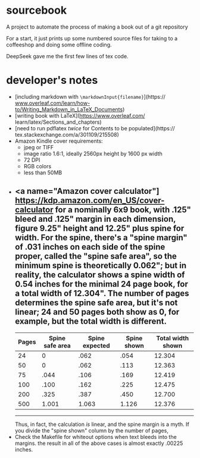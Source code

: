 # sourcebook

A project to automate the process of making a book out of a git repository

For a start, it just prints up some numbered source files for taking to a
coffeeshop and doing some offline coding.

DeepSeek gave me the first few lines of tex code.

# developer's notes
* [including markdown with `\markdownInput{filename}`](https://
www.overleaf.com/learn/how-to/Writing_Markdown_in_LaTeX_Documents)
* [writing book with LaTeX](https://www.overleaf.com/
learn/latex/Sections_and_chapters)
* [need to run pdflatex *twice* for Contents to be populated](https://
tex.stackexchange.com/a/301109/215508)
* Amazon Kindle cover requirements:
    - jpeg or TIFF
    - image ratio 1.6:1, ideally 2560px height by 1600 px width
    - 72 DPI
    - RGB colors
    - less than 50MB
* <a name="Amazon cover calculator"</a>]
  <https://kdp.amazon.com/en_US/cover-calculator>
  for a nominally 6x9 book, with .125" bleed and .125" margin in each
  dimension, figure 9.25" height and 12.25" plus spine for width. For the
  spine, there's a "spine margin" of .031 inches on each side of the spine
  proper, called the "spine safe area", so the minimum spine is
  theoretically 0.062"; but in reality, the calculator shows a spine width
  of 0.54 inches for the minimal 24 page book, for a total width of 12.304".
  The number of pages determines the spine safe area, but it's not linear;
  24 and 50 pages both show as 0, for example, but the total width
  is different.
  --------------------------------------------------------------------
  |Pages|Spine safe area|Spine expected|Spine shown|Total width shown|
  |-----|---------------|--------------|-----------|-----------------|
  |   24|              0|          .062|       .054|           12.304|
  |   50|              0|          .062|       .113|           12.363|
  |   75|           .044|          .106|       .169|           12.419|
  |  100|           .100|          .162|       .225|           12.475|
  |  200|           .325|          .387|       .450|           12.700|
  |  500|          1.001|         1.063|      1.126|           12.376|
  --------------------------------------------------------------------
  Thus, in fact, the calculation *is* linear, and the spine margin is a
  myth. If you divide the "spine shown" column by the number of pages,
* Check the Makefile for whiteout options when text bleeds into the
  margins.
  the result in all of the above cases is almost exactly .00225 inches.
